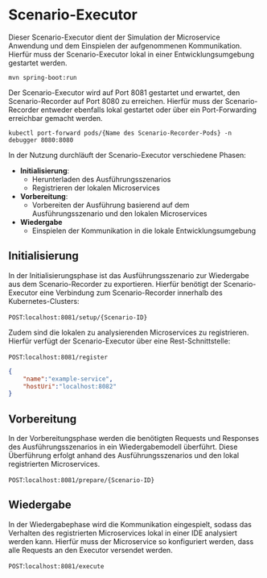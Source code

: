 # Scenario-Executor

Dieser Scenario-Executor dient der Simulation der Microservice Anwendung und dem Einspielen der aufgenommenen Kommunikation.
Hierfür muss der Scenario-Executor lokal in einer Entwicklungsumgebung gestartet werden.


``mvn spring-boot:run``

Der Scenario-Executor wird auf Port 8081 gestartet und erwartet, den Scenario-Recorder auf Port 8080 zu erreichen.
Hierfür muss der Scenario-Recorder entweder ebenfalls lokal gestartet oder über ein Port-Forwarding erreichbar gemacht werden.

``kubectl port-forward pods/{Name des Scenario-Recorder-Pods} -n debugger 8080:8080``

In der Nutzung durchläuft der Scenario-Executor verschiedene Phasen:
- **Initialisierung**: 
  - Herunterladen des Ausführungsszenarios
  - Registrieren der lokalen Microservices
- **Vorbereitung**:
  - Vorbereiten der Ausführung basierend auf dem Ausführungsszenario und den lokalen Microservices
- **Wiedergabe**
  - Einspielen der Kommunikation in die lokale Entwicklungsumgebung

## Initialisierung

In der Initialisierungsphase ist das Ausführungsszenario zur Wiedergabe aus dem Scenario-Recorder zu exportieren.
Hierfür benötigt der Scenario-Executor eine Verbindung zum Scenario-Recorder innerhalb des Kubernetes-Clusters:

``POST``:``localhost:8081/setup/{Scenario-ID}``

Zudem sind die lokalen zu analysierenden Microservices zu registrieren. Hierfür verfügt der Scenario-Executor über eine Rest-Schnittstelle:

``POST``:``localhost:8081/register``
````json
{
    "name":"example-service",
    "hostUri":"localhost:8082"
}
````

## Vorbereitung

In der Vorbereitungsphase werden die benötigten Requests und Responses des Ausführungsszenarios in ein Wiedergabemodell überführt.
Diese Überführung erfolgt anhand des Ausführungsszenarios und den lokal registrierten Microservices.

``POST``:``localhost:8081/prepare/{Scenario-ID}``

## Wiedergabe

In der Wiedergabephase wird die Kommunikation eingespielt, sodass das Verhalten des registrierten Microservices lokal in einer IDE analysiert werden kann.
Hierfür muss der Microservice so konfiguriert werden, dass alle Requests an den Executor versendet werden.

``POST``:``localhost:8081/execute``